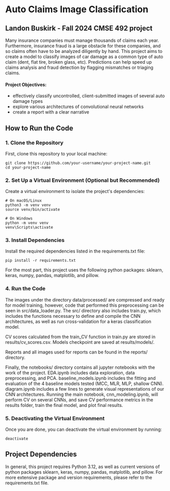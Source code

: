 # Auto Claims Image Classification
## Landon Buskirk - Fall 2024 CMSE 492 project

Many insurance companies must manage thousands of claims each year. Furthermore, insurance fraud is a large obstacle for these companies, and so claims often have to be analyzed diligently by hand. This project aims to create a model to classify images of car damage as a common type of auto claim (dent, flat tire, broken glass, etc). Predictions can help speed up claims analysis and fraud detection by flagging mismatches or triaging claims. 


#### Project Objectives:
- effectively classify uncontrolled, client-submitted images of several auto damage types
- explore various architectures of convolutional neural networks
- create a report with a clear narrative


## How to Run the Code

### 1. Clone the Repository
First, clone this repository to your local machine:

    git clone https://github.com/your-username/your-project-name.git
    cd your-project-name

### 2. Set Up a Virtual Environment (Optional but Recommended)
Create a virtual environment to isolate the project's dependencies:

    # On macOS/Linux
    python3 -m venv venv
    source venv/bin/activate

    # On Windows
    python -m venv venv
    venv\Scripts\activate

### 3. Install Dependencies

Install the required dependencies listed in the requirements.txt file:

    pip install -r requirements.txt

For the most part, this project uses the following python packages: sklearn, keras, numpy, pandas, matplotlib, and pillow.

### 4. Run the Code

The images under the directory data/processed/ are compressed and ready for model training, however, code that performed this preprocessing can be seen in src/data_loader.py. The src/ directory also includes train.py, which includes the functions necessary to define and compile the CNN architectures, as well as run cross-validation for a keras classification model.

CV scores calculated from the train_CV function in train.py are stored in results/cv_scores.csv. Models checkpoint are saved at results/models/. 

Reports and all images used for reports can be found in the reports/ directory.

Finally, the notebooks/ directory contains all jupyter notebooks with the work of the project. EDA.ipynb includes data exploration, data preprocessing, and PCA. baseline_models.ipynb includes the fitting and evaluation of the 4 baseline models tested (MCC, MLR, MLP, shallow CNN). diagram.ipynb includes a few lines to generate visual representations of our CNN architectures. Running the main notebook, cnn_modeling.ipynb, will perform CV on several CNNs, and save CV performance metrics in the results folder, train the final model, and plot final results.


### 5. Deactivating the Virtual Environment

Once you are done, you can deactivate the virtual environment by running:

    deactivate


## Project Dependencies

In general, this project requires Python 3.12, as well as current versions of python packages sklearn, keras, numpy, pandas, matplotlib, and pillow. For more extensive package and version requirements, please refer to the requirements.txt file.